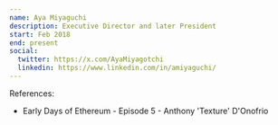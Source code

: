 ```yaml
---
name: Aya Miyaguchi
description: Executive Director and later President
start: Feb 2018
end: present
social:
  twitter: https://x.com/AyaMiyagotchi
  linkedin: https://www.linkedin.com/in/amiyaguchi/
---
```


References:

- Early Days of Ethereum - Episode 5 - Anthony 'Texture' D'Onofrio
